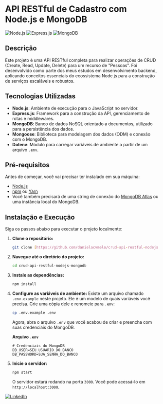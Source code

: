 # API RESTful de Cadastro com Node.js e MongoDB

![Node.js](https://img.shields.io/badge/Node.js-339933?style=for-the-badge&logo=nodedotjs&logoColor=white)
![Express.js](https://img.shields.io/badge/Express.js-000000?style=for-the-badge&logo=express&logoColor=white)
![MongoDB](https://img.shields.io/badge/MongoDB-47A248?style=for-the-badge&logo=mongodb&logoColor=white)

## Descrição

Este projeto é uma API RESTful completa para realizar operações de CRUD (Create, Read, Update, Delete) para um recurso de "Pessoas". Foi desenvolvido como parte dos meus estudos em desenvolvimento backend, aplicando conceitos essenciais do ecossistema Node.js para a construção de serviços escaláveis e robustos.

## Tecnologias Utilizadas

- **Node.js**: Ambiente de execução para o JavaScript no servidor.
- **Express.js**: Framework para a construção da API, gerenciamento de rotas e middlewares.
- **MongoDB**: Banco de dados NoSQL orientado a documentos, utilizado para a persistência dos dados.
- **Mongoose**: Biblioteca para modelagem dos dados (ODM) e conexão com o MongoDB.
- **Dotenv**: Módulo para carregar variáveis de ambiente a partir de um arquivo `.env`.

## Pré-requisitos

Antes de começar, você vai precisar ter instalado em sua máquina:
* [Node.js](https://nodejs.org/en/)
* [npm](https://www.npmjs.com/) ou [Yarn](https://yarnpkg.com/)
* Você também precisará de uma string de conexão do [MongoDB Atlas](https://www.mongodb.com/cloud/atlas) ou uma instância local do MongoDB.

## Instalação e Execução

Siga os passos abaixo para executar o projeto localmente:

1.  **Clone o repositório:**
    ```bash
    git clone [https://github.com/danielacvmelo/crud-api-restful-nodejs-mongodb.git](https://github.com/danielacvmelo/crud-api-restful-nodejs-mongodb.git)
    ```

2.  **Navegue até o diretório do projeto:**
    ```bash
    cd crud-api-restful-nodejs-mongodb
    ```

3.  **Instale as dependências:**
    ```bash
    npm install
    ```

4.  **Configure as variáveis de ambiente:**
    Existe um arquivo chamado `.env.example` neste projeto. Ele é um modelo de quais variáveis você precisa. Crie uma cópia dele e renomeie para `.env`:

    ```bash
    cp .env.example .env
    ```
    Agora, abra o arquivo `.env` que você acabou de criar e preencha com suas credenciais do MongoDB.

    **Arquivo `.env`**
    ```
    # Credenciais do MongoDB
    DB_USER=SEU_USUARIO_DO_BANCO
    DB_PASSWORD=SUA_SENHA_DO_BANCO
    ```

5.  **Inicie o servidor:**
    ```bash
    npm start
    ```
    O servidor estará rodando na porta `3000`. Você pode acessá-lo em `http://localhost:3000`.

[![LinkedIn](https://img.shields.io/badge/LinkedIn-0077B5?style=for-the-badge&logo=linkedin&logoColor=white)](https://www.linkedin.com/in/danielacvmelo/)
